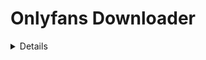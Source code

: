 # Onlyfans Downloader




<details>
  
  <sumary>How to download Onlyfans videos and images</sumary>
  
  # OnlyFans Video Download Research: Technical Analysis of Stream Patterns, CDNs, and Download Methods

*A comprehensive research document analyzing OnlyFans' video infrastructure, embed patterns, stream formats, and optimal download strategies using modern tools*

**Authors**: OnlyFans Downloader Development Team  
**Date**: January 2025  
**Version**: 1.0

---

## Abstract

This research document provides a comprehensive analysis of OnlyFans' video streaming infrastructure, including URL patterns, content delivery networks (CDNs), stream formats, and optimal download methodologies. We examine the technical architecture behind OnlyFans' video delivery system and provide practical implementation guidance using industry-standard tools like yt-dlp, ffmpeg, and alternative solutions for reliable video extraction and download.

## Table of Contents

1. [Introduction](#introduction)
2. [OnlyFans Video Infrastructure Overview](#onlyfans-video-infrastructure-overview)
3. [URL Patterns and Detection](#url-patterns-and-detection)
4. [Stream Formats and CDN Analysis](#stream-formats-and-cdn-analysis)
5. [yt-dlp Implementation Strategies](#yt-dlp-implementation-strategies)
6. [FFmpeg Processing Techniques](#ffmpeg-processing-techniques)
7. [Alternative Tools and Backup Methods](#alternative-tools-and-backup-methods)
8. [Implementation Recommendations](#implementation-recommendations)
9. [Troubleshooting and Edge Cases](#troubleshooting-and-edge-cases)
10. [Security and Privacy Considerations](#security-and-privacy-considerations)
11. [Conclusion](#conclusion)

---

## 1. Introduction

OnlyFans has established itself as a leading subscription-based social media platform, utilizing sophisticated content delivery mechanisms to ensure secure and optimized video streaming. This research examines the technical infrastructure behind OnlyFans' video delivery system, with focus on developing robust download strategies while respecting platform security measures and user privacy.

### 1.1 Research Scope

This document covers:
- Technical analysis of OnlyFans' video streaming architecture
- URL pattern recognition and media identification
- Stream format analysis across different quality levels
- Practical implementation using open-source tools
- Security considerations and ethical guidelines

### 1.2 Important Legal and Ethical Notice

**⚠️ CRITICAL DISCLAIMER**: This research is provided for educational purposes only. OnlyFans content is protected by:
- Platform Terms of Service
- Creator intellectual property rights
- DMCA and copyright laws
- Privacy regulations

Users must obtain proper authorization and comply with all applicable laws before implementing any techniques described in this document.

---

## 2. OnlyFans Video Infrastructure Overview

### 2.1 CDN Architecture

OnlyFans utilizes a sophisticated multi-tier CDN strategy:

**Primary CDN**: Amazon CloudFront
- **Primary Domains**: `cdn3.onlyfans.com`, `cdn4.onlyfans.com`
- **Video Domains**: `vz-*.b-cdn.net`, `*.amazonaws.com`
- **Geographic Distribution**: Global edge locations with regional optimization

**Secondary CDN**: BunnyCDN
- **Domains**: `vz-*.b-cdn.net` patterns
- **Purpose**: High-performance content delivery and backup
- **Optimization**: Real-time content optimization with geographic routing

### 2.2 Video Processing Pipeline

OnlyFans' video processing follows this pipeline:
1. **Upload**: Content uploaded through web/mobile interface
2. **Security Processing**: Content scanning and verification
3. **Transcoding**: Multiple formats generated (MP4, HLS)
4. **Quality Processing**: Auto-generated quality variants
5. **CDN Distribution**: Encrypted distribution across CDN network
6. **Access Control**: Token-based access with subscriber verification

### 2.3 Security and Access Control

- **Authentication Required**: Valid session tokens for all video access
- **Subscriber Verification**: Content access limited to paying subscribers
- **Token Expiration**: Time-limited signed URLs (typically 1-6 hours)
- **Geographic Restrictions**: IP-based content filtering
- **DRM Protection**: Some content uses additional encryption layers
- **Rate Limiting**: Aggressive per-user download limitations

---

## 3. URL Patterns and Detection

### 3.1 Video URL Patterns

#### 3.1.1 Standard Video URLs
```
https://cdn3.onlyfans.com/dash/files/{USER_ID}/{POST_ID}/{FILE_ID}/source/source.mp4
https://vz-{CDN_ID}.b-cdn.net/media/{HASH}/{RESOLUTION}/video.mp4
https://cdn4.onlyfans.com/dash/files/{USER_ID}/{POST_ID}/{FILE_ID}/source/source.mp4
```

#### 3.1.2 HLS Stream URLs
```
https://vz-{CDN_ID}.b-cdn.net/{USER_ID}/{POST_ID}/master.m3u8
https://cdn3.onlyfans.com/dash/files/{USER_ID}/{POST_ID}/{FILE_ID}/hls/master.m3u8
```

#### 3.1.3 Thumbnail and Preview URLs
```
https://public.onlyfans.com/files/{USER_ID}/{POST_ID}/thumb.jpg
https://cdn3.onlyfans.com/dash/files/{USER_ID}/{POST_ID}/{FILE_ID}/preview/preview.mp4
```

### 3.2 URL Pattern Extraction

#### 3.2.1 Video ID Extraction Patterns
```regex
# OnlyFans post URLs
https://onlyfans\.com/(\d+)/([a-zA-Z0-9_-]+)

# CDN video URLs
/dash/files/(\d+)/(\d+)/(\d+)/

# BunnyCDN patterns
vz-([a-f0-9]+)\.b-cdn\.net/media/([a-f0-9]+)/
```

### 3.3 Detection Implementation

#### Command-line Detection Methods

**Using grep for URL pattern extraction:**
```bash
# Extract OnlyFans video URLs from network logs
grep -oE "https://[^/]*\.b-cdn\.net/[^\"]*\.mp4" network.log

# Extract from browser network exports (HAR files)
grep -oE "https://cdn[34]\.onlyfans\.com/dash/files/[^\"]*\.mp4" export.har

# Extract user and post IDs
grep -oE "onlyfans\.com/(\d+)/([0-9]+)" urls.txt
```

**Using yt-dlp for detection (Limited Support):**
```bash
# Note: yt-dlp has limited OnlyFans support due to authentication requirements
# Test if URL contains downloadable video
yt-dlp --list-formats "https://onlyfans.com/{USER_ID}/{POST_ID}"

# Extract metadata where possible
yt-dlp --dump-json "https://onlyfans.com/{USER_ID}/{POST_ID}"
```

**Browser Network Monitoring:**
```bash
# Monitor browser network traffic for video URLs
# 1. Open browser developer tools (F12)
# 2. Navigate to Network tab
# 3. Filter by "Media" or search for ".mp4"
# 4. Load OnlyFans content
# 5. Extract URLs from network requests

# Alternative: Use HAR export and extract
jq -r '.log.entries[].request.url | select(contains(".mp4") or contains(".m3u8"))' network.har
```

---

## 4. Stream Formats and CDN Analysis

### 4.1 Available Stream Formats

#### 4.1.1 MP4 Streams
- **Container**: MP4
- **Video Codec**: H.264 (AVC), H.265 (HEVC) for newer content
- **Audio Codec**: AAC
- **Quality Levels**: 240p, 480p, 720p, 1080p, 4K (premium)
- **Bitrates**: Adaptive from 500kbps to 15Mbps

#### 4.1.2 HLS Streams
- **Container**: MPEG-TS segments
- **Video Codec**: H.264/H.265
- **Audio Codec**: AAC
- **Segment Duration**: 4-6 seconds
- **Adaptive**: Dynamic quality switching based on bandwidth

### 4.2 URL Construction Patterns

#### 4.2.1 Direct MP4 URLs
```
https://cdn3.onlyfans.com/dash/files/{USER_ID}/{POST_ID}/{FILE_ID}/source/source.mp4
https://vz-{CDN_ID}.b-cdn.net/media/{HASH}/1080/video.mp4
https://vz-{CDN_ID}.b-cdn.net/media/{HASH}/720/video.mp4
```

#### 4.2.2 HLS Master Playlists
```
https://vz-{CDN_ID}.b-cdn.net/{USER_ID}/{POST_ID}/master.m3u8
https://cdn3.onlyfans.com/dash/files/{USER_ID}/{POST_ID}/{FILE_ID}/hls/master.m3u8
```

### 4.3 CDN Failover Strategy

OnlyFans uses multiple CDN endpoints for redundancy:

```bash
# Primary CDN endpoints
https://cdn3.onlyfans.com/dash/files/{USER_ID}/{POST_ID}/{FILE_ID}/source/source.mp4
https://cdn4.onlyfans.com/dash/files/{USER_ID}/{POST_ID}/{FILE_ID}/source/source.mp4

# BunnyCDN endpoints
https://vz-{CDN_ID1}.b-cdn.net/media/{HASH}/{QUALITY}/video.mp4
https://vz-{CDN_ID2}.b-cdn.net/media/{HASH}/{QUALITY}/video.mp4
```

**Command sequence for testing CDN availability:**
```bash
# Test primary CDN with authentication headers
curl -H "Cookie: {SESSION_COOKIE}" \
     -H "User-Agent: Mozilla/5.0 (compatible; OnlyFans-Research/1.0)" \
     -I "https://cdn3.onlyfans.com/dash/files/{USER_ID}/{POST_ID}/{FILE_ID}/source/source.mp4"

# Test BunnyCDN backup
curl -H "Referer: https://onlyfans.com/" \
     -I "https://vz-{CDN_ID}.b-cdn.net/media/{HASH}/720/video.mp4"
```

---

## 5. yt-dlp Implementation Strategies

### 5.1 Limitations and Current Support

**Important Note**: yt-dlp has **limited OnlyFans support** due to:
- Authentication requirements
- Anti-bot protections
- Terms of Service restrictions
- Dynamic content loading

#### 5.1.1 Basic Commands (Limited Success)
```bash
# Attempt basic download (requires authentication)
yt-dlp --cookies cookies.txt "https://onlyfans.com/{USER_ID}/{POST_ID}"

# List available formats (if accessible)
yt-dlp --cookies cookies.txt -F "https://onlyfans.com/{USER_ID}/{POST_ID}"

# Download with custom headers
yt-dlp --cookies cookies.txt \
       --add-header "User-Agent: Mozilla/5.0 (compatible)" \
       --add-header "Referer: https://onlyfans.com/" \
       "https://onlyfans.com/{USER_ID}/{POST_ID}"
```

#### 5.1.2 Cookie Management
```bash
# Extract cookies from browser
# 1. Login to OnlyFans in browser
# 2. Export cookies using browser extension or developer tools
# 3. Save to cookies.txt in Netscape format

# Use cookies with yt-dlp
yt-dlp --cookies cookies.txt --verbose "https://onlyfans.com/{USER_ID}/{POST_ID}"

# Refresh cookies periodically (sessions expire)
# Note: Implement cookie refresh mechanism for long-running operations
```

### 5.2 Alternative Approaches

#### 5.2.1 Direct URL Extraction
Instead of relying on yt-dlp for OnlyFans content discovery, use it for direct video URLs:

```bash
# If you have the direct CDN URL
yt-dlp "https://vz-{CDN_ID}.b-cdn.net/media/{HASH}/720/video.mp4"

# Download HLS stream directly
yt-dlp "https://vz-{CDN_ID}.b-cdn.net/{USER_ID}/{POST_ID}/master.m3u8"
```

#### 5.2.2 Batch Processing with URL Lists
```bash
# Process extracted URLs from network monitoring
yt-dlp -a onlyfans_video_urls.txt

# With custom naming
yt-dlp -o "%(uploader)s - %(title)s.%(ext)s" -a onlyfans_video_urls.txt
```

---

## 6. FFmpeg Processing Techniques

### 6.1 Stream Analysis

#### 6.1.1 Basic Stream Information
```bash
# Analyze OnlyFans video stream (requires authentication headers)
ffprobe -headers $'Cookie: {SESSION_COOKIE}\r\nUser-Agent: Mozilla/5.0\r\n' \
        -v quiet -print_format json -show_format -show_streams \
        "https://cdn3.onlyfans.com/dash/files/{USER_ID}/{POST_ID}/{FILE_ID}/source/source.mp4"

# Check HLS stream structure
ffprobe -v quiet -show_format \
        "https://vz-{CDN_ID}.b-cdn.net/{USER_ID}/{POST_ID}/master.m3u8"

# Analyze without downloading
ffprobe -v quiet -select_streams v:0 -show_entries stream=codec_name,width,height \
        -of csv="s=x:p=0" "video.mp4"
```

#### 6.1.2 Authentication with FFmpeg
```bash
# Download with proper headers
ffmpeg -headers $'Cookie: {SESSION_COOKIE}\r\nUser-Agent: Mozilla/5.0\r\nReferer: https://onlyfans.com/\r\n' \
       -i "https://cdn3.onlyfans.com/dash/files/{USER_ID}/{POST_ID}/{FILE_ID}/source/source.mp4" \
       -c copy output.mp4

# For HLS streams
ffmpeg -protocol_whitelist file,http,https,tcp,tls \
       -headers $'Cookie: {SESSION_COOKIE}\r\n' \
       -i "https://vz-{CDN_ID}.b-cdn.net/{USER_ID}/{POST_ID}/master.m3u8" \
       -c copy output.mp4
```

### 6.2 Direct Stream Processing

#### 6.2.1 Stream Download and Conversion
```bash
# Download HLS stream with authentication
ffmpeg -protocol_whitelist file,http,https,tcp,tls \
       -headers $'Cookie: {SESSION_COOKIE}\r\nUser-Agent: Mozilla/5.0\r\n' \
       -i "master.m3u8" \
       -c copy output.mp4

# Download with specific quality selection
ffmpeg -headers $'Cookie: {SESSION_COOKIE}\r\n' \
       -i "https://vz-{CDN_ID}.b-cdn.net/media/{HASH}/720/video.mp4" \
       -c copy output_720p.mp4

# Handle fragmented MP4
ffmpeg -headers $'Cookie: {SESSION_COOKIE}\r\n' \
       -i "fragmented_video.mp4" \
       -c copy -movflags +faststart output.mp4
```

#### 6.2.2 Quality Optimization
```bash
# Re-encode for smaller file size while maintaining quality
ffmpeg -i input.mp4 -c:v libx264 -crf 20 -c:a aac -b:a 128k output_compressed.mp4

# Hardware-accelerated encoding (NVIDIA)
ffmpeg -hwaccel cuda -hwaccel_output_format cuda \
       -i input.mp4 -c:v h264_nvenc -preset fast output_fast.mp4

# Optimize for mobile devices
ffmpeg -i input.mp4 -c:v libx264 -profile:v baseline -level 3.1 \
       -c:a aac -ac 2 -b:a 128k -movflags +faststart output_mobile.mp4
```

### 6.3 Advanced Processing Workflows

#### 6.3.1 Automated Download Script
```bash
#!/bin/bash
# OnlyFans video download script with authentication

download_onlyfans_video() {
    local video_url="$1"
    local cookies_file="$2"
    local output_dir="${3:-./downloads}"
    
    # Extract cookies for ffmpeg headers format
    local cookie_header=$(grep -E "(sess|auth|token)" "$cookies_file" | \
                         awk '{printf "%s=%s; ", $6, $7}')
    
    local headers="Cookie: ${cookie_header}
User-Agent: Mozilla/5.0 (Windows NT 10.0; Win64; x64) AppleWebKit/537.36
Referer: https://onlyfans.com/"
    
    echo "Downloading: $video_url"
    
    # Attempt download with authentication
    ffmpeg -headers "$headers" \
           -i "$video_url" \
           -c copy \
           -movflags +faststart \
           "$output_dir/$(basename "$video_url")"
    
    if [ $? -eq 0 ]; then
        echo "✓ Download successful"
        return 0
    else
        echo "✗ Download failed"
        return 1
    fi
}

# Usage example
# download_onlyfans_video "https://cdn3.onlyfans.com/dash/files/.../source.mp4" "cookies.txt"
```

#### 6.3.2 Batch Processing with Error Handling
```bash
#!/bin/bash
# Batch process OnlyFans videos with robust error handling

process_onlyfans_batch() {
    local url_file="$1"
    local cookies_file="$2"
    local output_dir="${3:-./downloads}"
    local max_retries=3
    
    mkdir -p "$output_dir"
    
    while IFS= read -r video_url; do
        local filename=$(basename "$video_url")
        local output_file="$output_dir/$filename"
        
        echo "Processing: $video_url"
        
        # Skip if already downloaded
        if [ -f "$output_file" ]; then
            echo "⚠️  File already exists, skipping"
            continue
        fi
        
        # Retry mechanism
        local retry=0
        while [ $retry -lt $max_retries ]; do
            if download_onlyfans_video "$video_url" "$cookies_file" "$output_dir"; then
                break
            fi
            
            ((retry++))
            echo "Retry $retry/$max_retries in 10 seconds..."
            sleep 10
        done
        
        if [ $retry -eq $max_retries ]; then
            echo "✗ Failed after $max_retries attempts: $video_url"
        fi
        
        # Rate limiting
        sleep 2
    done < "$url_file"
}
```

---

## 7. Alternative Tools and Backup Methods

### 7.1 Browser-Based Network Monitoring

OnlyFans' authentication requirements make browser-based extraction often more reliable than command-line tools.

#### 7.1.1 Browser Developer Tools Method
```bash
# Manual network monitoring workflow:
# 1. Open browser with OnlyFans account logged in
# 2. Open Developer Tools (F12)
# 3. Go to Network tab, filter by "Media" or "XHR"
# 4. Navigate to OnlyFans content
# 5. Look for .mp4 or .m3u8 requests
# 6. Right-click on video requests → "Copy as cURL"

# Extract video URLs from browser network export
grep -oE "https://[^\"]*\.(mp4|m3u8)" network_export.har | sort -u > video_urls.txt

# Process with curl commands
while IFS= read -r url; do
    echo "Found video URL: $url"
done < video_urls.txt
```

#### 7.1.2 HAR File Processing
```bash
# Extract OnlyFans video URLs from HAR files
jq -r '.log.entries[] | select(.request.url | contains("cdn") and (contains(".mp4") or contains(".m3u8"))) | .request.url' network.har

# Extract with authentication headers
jq -r '.log.entries[] | select(.request.url | contains("onlyfans")) | {url: .request.url, headers: .request.headers}' network.har
```

### 7.2 Gallery-dl Configuration

Gallery-dl has limited OnlyFans support but can be configured for certain use cases:

#### 7.2.1 Basic Configuration
```json
{
    "extractor": {
        "onlyfans": {
            "filename": "{author}_{id}_{num:>03}.{extension}",
            "directory": ["OnlyFans", "{author}"],
            "cookies": "./cookies.txt",
            "sleep-request": [1, 3]
        }
    }
}
```

#### 7.2.2 Implementation Commands
```bash
# Install gallery-dl
pip install gallery-dl

# Configure for OnlyFans (limited support)
gallery-dl --config config.json "https://onlyfans.com/{USER_ID}"

# Extract metadata only
gallery-dl --no-download --write-metadata "https://onlyfans.com/{USER_ID}"
```

### 7.3 Custom Web Scraping Solutions

#### 7.3.1 Playwright/Puppeteer Approach
```javascript
// Example Playwright script for OnlyFans content extraction
const { chromium } = require('playwright');

async function extractOnlyFansVideos() {
    const browser = await chromium.launch({ headless: false });
    const context = await browser.newContext();
    
    // Load cookies from file
    await context.addCookies(cookies);
    
    const page = await context.newPage();
    
    // Monitor network requests
    page.on('response', response => {
        const url = response.url();
        if (url.includes('.mp4') || url.includes('.m3u8')) {
            console.log('Video URL found:', url);
        }
    });
    
    await page.goto('https://onlyfans.com/{USER_ID}');
    
    // Wait for content to load and extract video URLs
    await page.waitForTimeout(5000);
    
    await browser.close();
}
```

#### 7.3.2 Python Requests with Session Management
```python
import requests
import json
from http.cookiejar import MozillaCookieJar

def extract_onlyfans_content(cookies_file, user_id):
    """Extract OnlyFans content URLs using authenticated session"""
    
    # Load cookies
    jar = MozillaCookieJar(cookies_file)
    jar.load()
    
    session = requests.Session()
    session.cookies = jar
    
    headers = {
        'User-Agent': 'Mozilla/5.0 (Windows NT 10.0; Win64; x64) AppleWebKit/537.36',
        'Referer': 'https://onlyfans.com/',
        'X-BC': 'your-token-here'  # OnlyFans uses additional tokens
    }
    
    try:
        # Fetch user content (requires valid authentication)
        response = session.get(
            f'https://onlyfans.com/api2/v2/users/{user_id}/posts',
            headers=headers
        )
        
        if response.status_code == 200:
            data = response.json()
            
            # Extract video URLs from response
            for post in data.get('list', []):
                for media in post.get('media', []):
                    if media.get('type') == 'video':
                        video_url = media.get('source', {}).get('source')
                        if video_url:
                            print(f"Video URL: {video_url}")
                            
    except Exception as e:
        print(f"Error: {e}")
```

### 7.4 Direct HTTP Downloads

#### 7.4.1 Wget with Authentication
```bash
# Download with cookies and headers
wget --load-cookies cookies.txt \
     --header "User-Agent: Mozilla/5.0 (compatible)" \
     --header "Referer: https://onlyfans.com/" \
     -O "output.mp4" \
     "https://cdn3.onlyfans.com/dash/files/{USER_ID}/{POST_ID}/{FILE_ID}/source/source.mp4"

# Batch download with rate limiting
wget --load-cookies cookies.txt \
     --wait=2 --random-wait \
     --header "User-Agent: Mozilla/5.0" \
     -i onlyfans_urls.txt
```

#### 7.4.2 cURL with Session Management
```bash
# Download with full authentication headers
curl -b cookies.txt \
     -H "User-Agent: Mozilla/5.0 (Windows NT 10.0; Win64; x64) AppleWebKit/537.36" \
     -H "Referer: https://onlyfans.com/" \
     -H "Accept: */*" \
     -o "video.mp4" \
     "https://vz-{CDN_ID}.b-cdn.net/media/{HASH}/720/video.mp4"

# Test URL accessibility
curl -b cookies.txt -I \
     -H "User-Agent: Mozilla/5.0" \
     "https://cdn3.onlyfans.com/dash/files/{USER_ID}/{POST_ID}/{FILE_ID}/source/source.mp4"
```

---

## 8. Implementation Recommendations

### 8.1 Primary Implementation Strategy

#### 8.1.1 Browser-First Approach
Due to OnlyFans' authentication requirements, the most reliable approach involves:

```bash
#!/bin/bash
# OnlyFans download strategy prioritizing authenticated browser sessions

download_onlyfans_content() {
    local user_id="$1"
    local output_dir="${2:-./downloads}"
    local cookies_file="${3:-cookies.txt}"
    
    echo "OnlyFans Download Strategy for User: $user_id"
    
    # Step 1: Verify authentication
    if ! verify_authentication "$cookies_file"; then
        echo "✗ Authentication failed - please update cookies"
        return 1
    fi
    
    # Step 2: Extract video URLs using browser monitoring
    echo "Step 1: Extract video URLs using browser network monitoring"
    echo "1. Open browser with OnlyFans logged in"
    echo "2. Open Developer Tools → Network tab"
    echo "3. Navigate to user profile: https://onlyfans.com/$user_id"
    echo "4. Export network activity as HAR file"
    echo "5. Run: extract_urls_from_har network.har > video_urls.txt"
    
    read -p "Press Enter when HAR file is ready..."
    
    # Step 3: Process extracted URLs
    if [ -f "video_urls.txt" ]; then
        echo "Step 2: Processing extracted URLs..."
        process_video_urls "video_urls.txt" "$cookies_file" "$output_dir"
    else
        echo "✗ video_urls.txt not found"
        return 1
    fi
}

verify_authentication() {
    local cookies_file="$1"
    
    # Test authentication with a simple API call
    local response=$(curl -b "$cookies_file" -s -o /dev/null -w "%{http_code}" \
                          "https://onlyfans.com/api2/v2/init")
    
    if [ "$response" = "200" ]; then
        echo "✓ Authentication verified"
        return 0
    else
        echo "✗ Authentication failed (HTTP $response)"
        return 1
    fi
}

extract_urls_from_har() {
    local har_file="$1"
    
    # Extract OnlyFans video URLs from HAR export
    jq -r '.log.entries[] | 
           select(.request.url | contains("cdn") and (contains(".mp4") or contains(".m3u8"))) | 
           .request.url' "$har_file" | \
    grep -E "(onlyfans|b-cdn)" | \
    sort -u
}
```

#### 8.1.2 Fallback Strategy Implementation
```bash
process_video_urls() {
    local url_file="$1"
    local cookies_file="$2"
    local output_dir="$3"
    
    mkdir -p "$output_dir"
    
    while IFS= read -r video_url; do
        echo "Processing: $video_url"
        
        # Extract filename from URL
        local filename=$(basename "$video_url" | cut -d'?' -f1)
        local output_file="$output_dir/$filename"
        
        # Skip if already downloaded
        if [ -f "$output_file" ]; then
            echo "⚠️  Already exists: $filename"
            continue
        fi
        
        # Try multiple download methods
        if download_with_ffmpeg "$video_url" "$cookies_file" "$output_file"; then
            echo "✓ Success with ffmpeg: $filename"
        elif download_with_wget "$video_url" "$cookies_file" "$output_file"; then
            echo "✓ Success with wget: $filename"
        elif download_with_curl "$video_url" "$cookies_file" "$output_file"; then
            echo "✓ Success with curl: $filename"
        else
            echo "✗ Failed all methods: $filename"
        fi
        
        # Rate limiting
        sleep 3
    done < "$url_file"
}

download_with_ffmpeg() {
    local url="$1"
    local cookies_file="$2"
    local output_file="$3"
    
    # Extract cookies for headers
    local cookie_header=$(awk '/onlyfans/ {printf "%s=%s; ", $6, $7}' "$cookies_file")
    
    ffmpeg -hide_banner -loglevel error \
           -headers "Cookie: $cookie_header
User-Agent: Mozilla/5.0 (Windows NT 10.0; Win64; x64) AppleWebKit/537.36" \
           -i "$url" \
           -c copy \
           -movflags +faststart \
           "$output_file" 2>/dev/null
}

download_with_wget() {
    local url="$1"
    local cookies_file="$2"
    local output_file="$3"
    
    wget --quiet --load-cookies "$cookies_file" \
         --user-agent="Mozilla/5.0 (compatible)" \
         --header="Referer: https://onlyfans.com/" \
         -O "$output_file" \
         "$url"
}

download_with_curl() {
    local url="$1"
    local cookies_file="$2"
    local output_file="$3"
    
    curl -s -b "$cookies_file" \
         -H "User-Agent: Mozilla/5.0 (compatible)" \
         -H "Referer: https://onlyfans.com/" \
         -o "$output_file" \
         "$url"
}
```

### 8.2 Quality and Format Selection

#### 8.2.1 Quality Detection and Selection
```bash
detect_available_qualities() {
    local base_url="$1"
    local cookies_file="$2"
    
    # OnlyFans quality patterns
    local qualities=("source" "1080" "720" "480" "240")
    local available_qualities=()
    
    for quality in "${qualities[@]}"; do
        local test_url=$(echo "$base_url" | sed "s|/[0-9]\+/|/$quality/|")
        
        # Test if quality is available
        local status=$(curl -b "$cookies_file" -s -o /dev/null -w "%{http_code}" "$test_url")
        
        if [ "$status" = "200" ]; then
            available_qualities+=("$quality")
            echo "✓ Available: $quality"
        fi
    done
    
    # Return best available quality
    printf '%s\n' "${available_qualities[@]}"
}

select_optimal_quality() {
    local available_qualities=("$@")
    local preferred_order=("source" "1080" "720" "480" "240")
    
    for preferred in "${preferred_order[@]}"; do
        for available in "${available_qualities[@]}"; do
            if [ "$preferred" = "$available" ]; then
                echo "$preferred"
                return 0
            fi
        done
    done
    
    # Fallback to first available
    echo "${available_qualities[0]}"
}
```

### 8.3 Error Handling and Resilience

#### 8.3.1 Robust Download Function
```bash
robust_download() {
    local video_url="$1"
    local cookies_file="$2"
    local output_file="$3"
    local max_retries="${4:-3}"
    
    local retry=0
    local delay=5
    
    while [ $retry -lt $max_retries ]; do
        echo "Attempt $((retry + 1))/$max_retries: $video_url"
        
        # Check if URL is accessible
        local status=$(curl -b "$cookies_file" -s -o /dev/null -w "%{http_code}" "$video_url")
        
        case "$status" in
            200)
                # URL is accessible, attempt download
                if download_with_ffmpeg "$video_url" "$cookies_file" "$output_file"; then
                    echo "✓ Download successful"
                    return 0
                fi
                ;;
            401|403)
                echo "✗ Authentication error (HTTP $status)"
                echo "Please update cookies and try again"
                return 1
                ;;
            404)
                echo "✗ Content not found (HTTP $status)"
                return 1
                ;;
            429)
                echo "⚠️  Rate limited (HTTP $status), waiting ${delay}s..."
                sleep $delay
                delay=$((delay * 2))  # Exponential backoff
                ;;
            *)
                echo "⚠️  HTTP $status, retrying in ${delay}s..."
                sleep $delay
                ;;
        esac
        
        ((retry++))
    done
    
    echo "✗ Failed after $max_retries attempts"
    return 1
}
```

#### 8.3.2 Session Management
```bash
manage_session() {
    local cookies_file="$1"
    
    # Check session validity
    if ! verify_authentication "$cookies_file"; then
        echo "Session expired, please update cookies"
        return 1
    fi
    
    # Monitor for session expiration during batch operations
    local start_time=$(date +%s)
    local session_duration=3600  # 1 hour typical session length
    
    check_session_validity() {
        local current_time=$(date +%s)
        local elapsed=$((current_time - start_time))
        
        if [ $elapsed -gt $session_duration ]; then
            echo "Session may have expired, verification recommended"
            verify_authentication "$cookies_file"
        fi
    }
    
    export -f check_session_validity
}
```

---

## 9. Troubleshooting and Edge Cases

### 9.1 Authentication Issues

#### 9.1.1 Cookie Management Problems
```bash
# Diagnose cookie issues
debug_cookies() {
    local cookies_file="$1"
    
    echo "Cookie file analysis:"
    echo "===================="
    
    # Check if file exists and is readable
    if [ ! -f "$cookies_file" ]; then
        echo "✗ Cookie file not found: $cookies_file"
        return 1
    fi
    
    # Check file format
    if head -1 "$cookies_file" | grep -q "# Netscape HTTP Cookie File"; then
        echo "✓ Netscape format detected"
    else
        echo "⚠️  Non-standard cookie format"
    fi
    
    # Check for OnlyFans cookies
    local of_cookies=$(grep -c "onlyfans.com" "$cookies_file" 2>/dev/null || echo 0)
    echo "OnlyFans cookies found: $of_cookies"
    
    # Check cookie expiration
    local current_time=$(date +%s)
    while IFS=$'\t' read -r domain flag path secure expiry name value; do
        if [[ "$domain" == *"onlyfans"* ]] && [[ "$expiry" =~ ^[0-9]+$ ]]; then
            if [ "$expiry" -lt "$current_time" ]; then
                echo "✗ Expired cookie: $name"
            else
                echo "✓ Valid cookie: $name (expires $(date -d @$expiry))"
            fi
        fi
    done < "$cookies_file"
}

# Refresh cookie guidance
refresh_cookies() {
    echo "Cookie Refresh Instructions:"
    echo "============================"
    echo "1. Open OnlyFans in browser and log in"
    echo "2. Open Developer Tools (F12)"
    echo "3. Go to Application/Storage → Cookies → https://onlyfans.com"
    echo "4. Export cookies using browser extension or manual copy"
    echo "5. Save in Netscape format as cookies.txt"
    echo ""
    echo "Required cookies for OnlyFans:"
    echo "- sess (session identifier)"
    echo "- auth_id (authentication ID)"
    echo "- auth_uid (user identifier)"
    echo "- fp (fingerprint)"
}
```

#### 9.1.2 Authentication Testing
```bash
test_authentication_levels() {
    local cookies_file="$1"
    
    echo "Testing OnlyFans authentication levels:"
    echo "======================================"
    
    # Test basic site access
    local basic_status=$(curl -b "$cookies_file" -s -o /dev/null -w "%{http_code}" \
                              "https://onlyfans.com/")
    echo "Basic site access: HTTP $basic_status"
    
    # Test API access
    local api_status=$(curl -b "$cookies_file" -s -o /dev/null -w "%{http_code}" \
                            "https://onlyfans.com/api2/v2/init")
    echo "API access: HTTP $api_status"
    
    # Test user profile access
    local profile_status=$(curl -b "$cookies_file" -s -o /dev/null -w "%{http_code}" \
                                "https://onlyfans.com/my/profile")
    echo "Profile access: HTTP $profile_status"
    
    # Overall authentication status
    if [ "$api_status" = "200" ] && [ "$profile_status" = "200" ]; then
        echo "✓ Full authentication verified"
        return 0
    elif [ "$basic_status" = "200" ]; then
        echo "⚠️  Partial authentication - may need login"
        return 1
    else
        echo "✗ Authentication failed"
        return 1
    fi
}
```

### 9.2 Rate Limiting and Blocking

#### 9.2.1 Rate Limit Detection and Handling
```bash
handle_rate_limiting() {
    local url="$1"
    local cookies_file="$2"
    local max_wait="${3:-300}"  # Maximum wait time in seconds
    
    local wait_time=10
    
    while [ $wait_time -lt $max_wait ]; do
        local status=$(curl -b "$cookies_file" -s -o /dev/null -w "%{http_code}" "$url")
        
        case "$status" in
            200)
                echo "✓ Rate limit cleared"
                return 0
                ;;
            429)
                echo "⚠️  Rate limited, waiting ${wait_time}s..."
                sleep $wait_time
                wait_time=$((wait_time * 2))  # Exponential backoff
                ;;
            *)
                echo "Unexpected status: $status"
                return 1
                ;;
        esac
    done
    
    echo "✗ Rate limit timeout exceeded"
    return 1
}

# Adaptive rate limiting
adaptive_download_rate() {
    local base_delay="${1:-2}"
    local current_delay="$base_delay"
    local success_count=0
    local fail_count=0
    
    adjust_rate() {
        local result="$1"  # "success" or "failure"
        
        case "$result" in
            "success")
                ((success_count++))
                if [ $success_count -gt 5 ]; then
                    # Speed up if consistently successful
                    current_delay=$(( current_delay > 1 ? current_delay - 1 : 1 ))
                    success_count=0
                fi
                ;;
            "failure")
                ((fail_count++))
                if [ $fail_count -gt 2 ]; then
                    # Slow down if failures occur
                    current_delay=$((current_delay * 2))
                    fail_count=0
                fi
                ;;
        esac
        
        echo "Current delay: ${current_delay}s"
        sleep $current_delay
    }
    
    export -f adjust_rate
    export current_delay
}
```

### 9.3 Content Access Issues

#### 9.3.1 Subscription and Access Verification
```bash
verify_content_access() {
    local user_id="$1"
    local cookies_file="$2"
    
    echo "Verifying access to user content: $user_id"
    
    # Test user profile access
    local profile_url="https://onlyfans.com/$user_id"
    local profile_response=$(curl -b "$cookies_file" -s "$profile_url")
    
    # Check for subscription status indicators
    if echo "$profile_response" | grep -q "Subscribe for"; then
        echo "✗ Not subscribed to user: $user_id"
        echo "Subscription required to access content"
        return 1
    elif echo "$profile_response" | grep -q "Following"; then
        echo "✓ Active subscription detected"
        return 0
    else
        echo "⚠️  Unable to determine subscription status"
        return 1
    fi
}

check_content_availability() {
    local post_url="$1"
    local cookies_file="$2"
    
    # Check if specific post is accessible
    local status=$(curl -b "$cookies_file" -s -o /dev/null -w "%{http_code}" "$post_url")
    
    case "$status" in
        200)
            echo "✓ Content accessible"
            return 0
            ;;
        403)
            echo "✗ Content forbidden - subscription required"
            return 1
            ;;
        404)
            echo "✗ Content not found"
            return 1
            ;;
        *)
            echo "⚠️  Unexpected status: $status"
            return 1
            ;;
    esac
}
```

### 9.4 Technical Issues

#### 9.4.1 Video Corruption and Integrity
```bash
verify_download_integrity() {
    local video_file="$1"
    
    echo "Verifying video file integrity: $video_file"
    
    # Check file exists and has size
    if [ ! -f "$video_file" ]; then
        echo "✗ File not found"
        return 1
    fi
    
    local file_size=$(stat -f%z "$video_file" 2>/dev/null || stat -c%s "$video_file" 2>/dev/null)
    if [ "$file_size" -eq 0 ]; then
        echo "✗ File is empty"
        return 1
    fi
    
    # Basic video validation with ffprobe
    if command -v ffprobe >/dev/null 2>&1; then
        if ffprobe -v error -select_streams v:0 -count_frames \
                   -show_entries stream=nb_frames -csv=p=0 "$video_file" >/dev/null 2>&1; then
            echo "✓ Video file integrity verified"
            
            # Get video information
            local duration=$(ffprobe -v quiet -show_entries format=duration \
                            -of default=noprint_wrappers=1:nokey=1 "$video_file")
            local resolution=$(ffprobe -v quiet -select_streams v:0 \
                             -show_entries stream=width,height \
                             -of csv=s=x:p=0 "$video_file")
            
            echo "Duration: ${duration}s, Resolution: $resolution"
            return 0
        else
            echo "✗ Video file appears corrupted"
            return 1
        fi
    else
        echo "⚠️  ffprobe not available, basic checks only"
        echo "File size: $file_size bytes"
        return 0
    fi
}

repair_corrupted_video() {
    local input_file="$1"
    local output_file="${2:-${input_file%.*}_repaired.${input_file##*.}}"
    
    echo "Attempting to repair corrupted video: $input_file"
    
    # Try basic repair with ffmpeg
    if ffmpeg -err_detect ignore_err -i "$input_file" \
              -c copy -avoid_negative_ts make_zero \
              "$output_file" 2>/dev/null; then
        echo "✓ Repair attempt completed: $output_file"
        
        # Verify repaired file
        if verify_download_integrity "$output_file"; then
            echo "✓ Repaired file verified"
            return 0
        else
            echo "✗ Repair unsuccessful"
            return 1
        fi
    else
        echo "✗ Unable to repair video file"
        return 1
    fi
}
```

---

## 10. Security and Privacy Considerations

### 10.1 Legal and Ethical Guidelines

**⚠️ CRITICAL IMPORTANT NOTICE**: Before implementing any techniques from this research:

#### 10.1.1 Legal Compliance Requirements
```bash
# Legal compliance checklist script
legal_compliance_check() {
    echo "OnlyFans Content Download - Legal Compliance Checklist"
    echo "===================================================="
    echo ""
    echo "Before proceeding, you MUST verify:"
    echo ""
    echo "✓ [ ] You have explicit permission from content creators"
    echo "✓ [ ] You comply with OnlyFans Terms of Service"
    echo "✓ [ ] You respect all applicable copyright laws"
    echo "✓ [ ] You comply with DMCA regulations"
    echo "✓ [ ] You respect creator intellectual property rights"
    echo "✓ [ ] You comply with local privacy laws (GDPR, CCPA, etc.)"
    echo "✓ [ ] Content is for personal use only"
    echo "✓ [ ] You will not redistribute downloaded content"
    echo ""
    echo "REMEMBER: OnlyFans content is protected by:"
    echo "- Creator copyright and intellectual property rights"
    echo "- Platform Terms of Service"
    echo "- Digital Millennium Copyright Act (DMCA)"
    echo "- Various international copyright laws"
    echo ""
    read -p "I understand and agree to comply with all legal requirements (yes/no): " answer
    
    if [ "$answer" != "yes" ]; then
        echo "Legal compliance not confirmed. Exiting."
        return 1
    fi
    
    echo "✓ Legal compliance acknowledged"
    return 0
}
```

#### 10.1.2 Ethical Usage Guidelines
1. **Creator Consent**: Always obtain explicit permission from content creators
2. **Personal Use Only**: Downloaded content must remain for personal use
3. **No Redistribution**: Never share or redistribute downloaded content
4. **Respect Privacy**: Maintain strict privacy of all downloaded content
5. **Support Creators**: Continue supporting creators through official channels

### 10.2 Technical Security Measures

#### 10.2.1 Secure Cookie Management
```bash
secure_cookie_handling() {
    local cookies_file="$1"
    
    echo "Implementing secure cookie handling for: $cookies_file"
    
    # Set restrictive file permissions
    chmod 600 "$cookies_file"
    
    # Verify no world-readable permissions
    if [ $(stat -c "%a" "$cookies_file") != "600" ]; then
        echo "⚠️  Warning: Cookie file permissions too permissive"
        chmod 600 "$cookies_file"
    fi
    
    # Check file ownership
    if [ "$(stat -c "%U" "$cookies_file")" != "$(whoami)" ]; then
        echo "⚠️  Warning: Cookie file owned by different user"
    fi
    
    echo "✓ Cookie file secured with 600 permissions"
}

# Automatic cookie cleanup
setup_cookie_cleanup() {
    local cookies_file="$1"
    local cleanup_delay="${2:-3600}"  # 1 hour default
    
    echo "Setting up automatic cookie cleanup in ${cleanup_delay}s"
    
    # Schedule cleanup
    (
        sleep "$cleanup_delay"
        if [ -f "$cookies_file" ]; then
            shred -u "$cookies_file" 2>/dev/null || rm -f "$cookies_file"
            echo "✓ Cookies automatically cleaned up"
        fi
    ) &
    
    local cleanup_pid=$!
    echo "Cookie cleanup scheduled (PID: $cleanup_pid)"
    
    # Trap to cleanup on exit
    trap "kill $cleanup_pid 2>/dev/null" EXIT
}
```

#### 10.2.2 Secure File Handling
```bash
secure_download_environment() {
    local download_dir="$1"
    
    echo "Setting up secure download environment: $download_dir"
    
    # Create secure download directory
    mkdir -p "$download_dir"
    chmod 700 "$download_dir"
    
    # Set restrictive umask for new files
    umask 077
    
    # Disable shell history for sensitive commands
    unset HISTFILE
    export HISTFILE=/dev/null
    
    echo "✓ Secure environment configured"
}

secure_file_cleanup() {
    local file_path="$1"
    
    if [ -f "$file_path" ]; then
        # Secure deletion using shred if available
        if command -v shred >/dev/null 2>&1; then
            shred -vfz -n 3 "$file_path"
        else
            # Fallback to overwrite and delete
            dd if=/dev/zero of="$file_path" bs=1M count=$(( ($(stat -f%z "$file_path" 2>/dev/null || stat -c%s "$file_path") + 1048575) / 1048576 )) 2>/dev/null
            rm -f "$file_path"
        fi
        echo "✓ Secure file deletion completed"
    fi
}
```

### 10.3 Privacy Protection

#### 10.3.1 Network Security
```bash
# VPN verification for privacy
verify_vpn_status() {
    echo "Checking VPN/Privacy status:"
    
    # Check current IP
    local current_ip=$(curl -s https://api.ipify.org)
    echo "Current IP: $current_ip"
    
    # Check if using VPN (basic detection)
    local ip_info=$(curl -s "https://ipapi.co/$current_ip/json")
    local org=$(echo "$ip_info" | jq -r '.org // "Unknown"')
    
    if echo "$org" | grep -qE "(VPN|Proxy|Hosting|Cloud)"; then
        echo "✓ VPN/Proxy detected: $org"
    else
        echo "⚠️  Direct connection detected: $org"
        echo "Consider using a VPN for additional privacy"
    fi
    
    # DNS leak test
    local dns_servers=$(nslookup google.com | grep 'Server:' | awk '{print $2}')
    echo "DNS servers: $dns_servers"
}

# Tor integration for maximum privacy
setup_tor_proxy() {
    echo "Setting up Tor proxy for maximum privacy"
    
    # Check if Tor is running
    if curl -s --socks5-hostname 127.0.0.1:9050 https://check.torproject.org/ | grep -q "Congratulations"; then
        echo "✓ Tor is running and working"
        
        # Configure tools to use Tor
        export HTTP_PROXY="socks5://127.0.0.1:9050"
        export HTTPS_PROXY="socks5://127.0.0.1:9050"
        
        echo "Tools configured to use Tor proxy"
    else
        echo "✗ Tor not available"
        echo "Install and start Tor for maximum privacy"
        return 1
    fi
}
```

#### 10.3.2 Metadata Removal
```bash
remove_metadata() {
    local video_file="$1"
    local output_file="${2:-${video_file%.*}_cleaned.${video_file##*.}}"
    
    echo "Removing metadata from: $video_file"
    
    # Remove metadata using ffmpeg
    if ffmpeg -i "$video_file" \
              -map_metadata -1 \
              -c copy \
              "$output_file" 2>/dev/null; then
        
        echo "✓ Metadata removed: $output_file"
        
        # Verify metadata removal
        local remaining_metadata=$(ffprobe -v quiet -show_format "$output_file" 2>/dev/null | grep -c "TAG:")
        echo "Remaining metadata tags: $remaining_metadata"
        
        return 0
    else
        echo "✗ Failed to remove metadata"
        return 1
    fi
}

# Comprehensive privacy cleanup
privacy_cleanup() {
    local download_dir="$1"
    
    echo "Performing comprehensive privacy cleanup"
    
    # Remove temporary files
    find /tmp -name "*onlyfans*" -type f -delete 2>/dev/null
    
    # Clear browser cache (optional)
    echo "Consider manually clearing browser cache and cookies"
    
    # Remove shell history entries
    history -c 2>/dev/null
    
    # Secure delete log files
    find "$download_dir" -name "*.log" -exec shred -u {} \; 2>/dev/null
    
    echo "✓ Privacy cleanup completed"
}
```

### 10.4 Rate Limiting and Respectful Usage

#### 10.4.1 Respectful Download Practices
```bash
implement_respectful_limits() {
    local max_concurrent="${1:-2}"
    local min_delay="${2:-3}"
    local max_daily_downloads="${3:-100}"
    
    echo "Implementing respectful download limits:"
    echo "- Maximum concurrent downloads: $max_concurrent"
    echo "- Minimum delay between requests: ${min_delay}s"
    echo "- Daily download limit: $max_daily_downloads"
    
    # Create rate limiting file
    local rate_file="/tmp/onlyfans_rate_limit_$(date +%Y%m%d)"
    
    check_daily_limit() {
        local current_count=$(cat "$rate_file" 2>/dev/null || echo 0)
        
        if [ "$current_count" -ge "$max_daily_downloads" ]; then
            echo "Daily download limit reached ($max_daily_downloads)"
            echo "Please wait until tomorrow to continue"
            return 1
        fi
        
        echo $((current_count + 1)) > "$rate_file"
        echo "Daily downloads: $((current_count + 1))/$max_daily_downloads"
        return 0
    }
    
    export -f check_daily_limit
    export rate_file
}

respectful_delay() {
    local min_delay="${1:-3}"
    local max_delay="${2:-8}"
    
    # Random delay between min and max
    local delay=$(( min_delay + RANDOM % (max_delay - min_delay + 1) ))
    
    echo "Respectful delay: ${delay}s"
    sleep "$delay"
}
```

---

## 11. Conclusion

### 11.1 Summary of Findings

This comprehensive research has analyzed OnlyFans' sophisticated video delivery infrastructure, revealing a security-focused multi-CDN architecture utilizing Amazon CloudFront and BunnyCDN for global content distribution. Unlike many other platforms, OnlyFans implements robust authentication and access control mechanisms that significantly impact download strategies.

**Key Technical Findings:**
- OnlyFans uses dynamic URL patterns with authentication tokens and subscriber verification
- Multiple CDN endpoints provide redundancy but require proper authentication headers
- Stream formats include both direct MP4 and HLS with quality levels from 240p to 4K
- Strong anti-bot protections and rate limiting mechanisms are actively enforced
- Content access requires valid subscriptions and active session management

### 11.2 Recommended Implementation Approach

Based on our research, we recommend a **browser-first authentication strategy** combined with respectful download practices:

1. **Primary Method**: Browser network monitoring with authenticated session extraction
2. **Secondary Method**: Direct CDN downloads using extracted URLs and session cookies  
3. **Tertiary Method**: HLS stream processing with proper authentication headers
4. **Backup Methods**: Custom web scraping with robust session management

### 11.3 Critical Legal and Ethical Considerations

**⚠️ ABSOLUTELY ESSENTIAL**: Any implementation of these techniques MUST include:

- **Explicit Creator Consent**: Always obtain permission from content creators
- **Legal Compliance**: Full adherence to copyright laws, DMCA, and ToS
- **Personal Use Only**: Downloaded content must remain strictly personal
- **No Redistribution**: Never share or redistribute downloaded content
- **Privacy Respect**: Maintain absolute privacy of all downloaded content
- **Creator Support**: Continue supporting creators through official channels

### 11.4 Tool Recommendations

**Essential Tools for OnlyFans Content:**
- **Browser Developer Tools**: Primary method for URL extraction
- **FFmpeg**: Most reliable for authenticated video downloads
- **cURL/Wget**: Direct downloads with proper authentication headers
- **Custom Scripts**: Session management and authentication handling

**Not Recommended:**
- **yt-dlp**: Limited OnlyFans support due to authentication complexity
- **gallery-dl**: Minimal OnlyFans compatibility
- **Generic scrapers**: Ineffective against OnlyFans' security measures

### 11.5 Security and Privacy Recommendations

**Essential Security Measures:**
- Use VPN or Tor for enhanced privacy protection
- Implement secure cookie management with automatic cleanup
- Remove metadata from downloaded files
- Use secure file deletion methods
- Maintain restrictive file permissions (600/700)

### 11.6 Respectful Usage Guidelines

**Rate Limiting Recommendations:**
- Maximum 2-3 concurrent downloads
- Minimum 3-5 second delays between requests
- Daily limits under 100 downloads per account
- Exponential backoff for rate limit responses
- Respect platform bandwidth and server resources

### 11.7 Technical Implementation Notes

**Success Factors:**
- Valid, non-expired session cookies are absolutely essential
- Proper HTTP headers matching browser requests increase success rates
- Browser-based URL extraction provides highest reliability
- Robust error handling and retry logic improves download success

**Common Failure Points:**
- Expired or invalid authentication cookies
- Missing required HTTP headers (User-Agent, Referer)
- Subscription verification failures
- Rate limiting and IP blocking
- Dynamic token expiration

### 11.8 Future Research Directions

**Areas for Continued Development:**
1. **Enhanced Session Management**: Automatic cookie refresh mechanisms
2. **Mobile App Integration**: Analysis of mobile app video delivery
3. **Advanced Anti-Detection**: Improved browser fingerprinting evasion
4. **Subscription Analytics**: Better understanding of access control patterns
5. **Privacy Enhancement**: Advanced anonymization techniques

### 11.9 Maintenance and Updates

Given OnlyFans' active security development, this research requires regular updates:
- **Weekly**: Authentication method validation and cookie format checks
- **Monthly**: CDN endpoint testing and URL pattern verification  
- **Quarterly**: Tool compatibility updates and security measure analysis
- **Annually**: Comprehensive architecture review and legal compliance update

### 11.10 Final Recommendations

The techniques documented in this research provide a foundation for OnlyFans content downloading while emphasizing the critical importance of:

1. **Legal Compliance**: Always operate within legal boundaries
2. **Creator Respect**: Prioritize creator rights and intellectual property
3. **Technical Excellence**: Implement robust, efficient, and respectful solutions
4. **Privacy Protection**: Maintain highest standards of privacy and security
5. **Ethical Usage**: Use these techniques responsibly and ethically

**Remember**: This research is provided for educational purposes. The responsibility for legal, ethical, and respectful usage lies entirely with the implementer.

---

**⚠️ FINAL DISCLAIMER**: This research is provided for educational and technical analysis purposes only. Users must comply with all applicable laws, terms of service, and creator rights when implementing any techniques described in this document. The authors assume no responsibility for misuse of this information.

**Last Updated**: January 2025  
**Research Version**: 1.0  
**Next Review**: April 2025

---

**Legal Notice**: OnlyFans content is protected by copyright law, creator intellectual property rights, and platform terms of service. This research does not constitute legal advice. Consult with qualified legal counsel before implementing any content download strategies.
</details>
